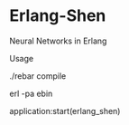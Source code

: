 Erlang-Shen
===========

Neural Networks in Erlang


Usage

./rebar compile

erl -pa ebin

application:start(erlang_shen)
